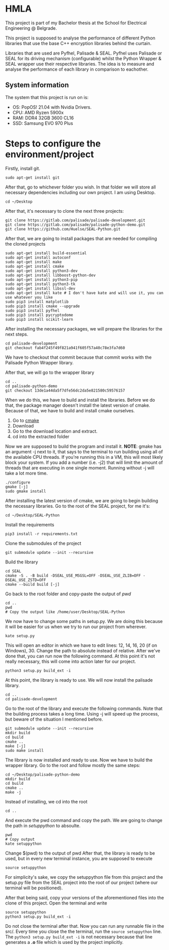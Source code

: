 # HMLA
This project is part of my Bachelor thesis at the School for Electrical Engineering @ Belgrade. 

This project is supposed to analyse the performance of different Python libraries that use the base C++ encryption libraries behind the curtain. 

Libraries that are used are Pyfhel, Palisade & SEAL. Pyfhel uses Palisade or SEAL for its driving mechanism (configurable) whilst the Python Wrapper & SEAL wrapper use their respective libraries.
The idea is to measure and analyse the performance of each library in comparison to eachother.

## System information
The system that this project is run on is:
- OS: PopOS! 21.04 with Nvidia Drivers.
- CPU: AMD Ryzen 5900x
- RAM: DDR4 32GB 3600 CL16
- SSD: Samsung EVO 970 Plus 

# Steps to configure the environment/project
Firstly, install git.

    sudo apt-get install git
After that, go to whichever folder you wish. In that folder we will store all necessary dependencies including our own project. I am using Desktop.

    cd ~/Desktop
  After that, it's necessary to clone the next three projects:
  

    git clone https://gitlab.com/palisade/palisade-development.git
    git clone https://gitlab.com/palisade/palisade-python-demo.git
    git clone https://github.com/Huelse/SEAL-Python.git
After that, we are going to install packages that are needed for compiling the cloned projects

    sudo apt-get install build-essential
    sudo apt-get install autoconf
    sudo apt-get install make
    sudo apt-get install cmake
    sudo apt-get install python3-dev
    sudo apt-get install libboost-python-dev
    sudo apt-get install python3-pip
    sudo apt-get install python3-tk
    sudo apt-get install libssl-dev
    sudo apt-get install kate # I don't have kate and will use it, you can use whatever you like
    sudo pip3 install matplotlib
    sudo pip3 install cmake --upgrade
    sudo pip3 install pyfhel
    sudo pip3 install pycryptodome
    sudo pip3 install scikit-learn
   After installing the necessary packages, we will prepare the libraries for the next steps. 
   

    cd palisade-development
    git checkout fab4f245f49f821a941f605f57a40c78e3fa7d60
    
   We have to checkout that commit because that commit works with the Palisade Python Wrapper library.

After that, we will go to the wrapper library

    cd ..
    cd palisade-python-demo
    git checkout 13de1a44da5f7dfe56dc2da5e821580c59576157
When we do this, we have to build and install the libraries. Before we do that, the package manager doesn't install the latest version of cmake. Because of that, we have to build and install cmake ourselves.

 1. Go to [cmake](https://www.cmake.org/download)
 2. Download
 3. Go to the download location and extract.
 4. cd into the extracted folder

Now we are supposed to build the program and install it. **NOTE**: gmake has an argument -j next to it, that says to the terminal to run building using all of the available CPU threads. If you're running this in a VM, this will most likely block your system. If you add a number (i.e. -j2) that will limit the amount of threads that are executing in one single moment. Running without -j will take a lot more time.

    ./configure
    gmake [-j]
    sudo gmake install  
   
   After installing the latest version of cmake, we are going to begin building the necessary libraries. Go to the root of the SEAL project, for me it's:
   

    cd ~/Desktop/SEAL-Python
  Install the requirements
  

    pip3 install -r requirements.txt
   Clone the submodules of the project
   

    git submodule update --init --recursive
   Build the library
   

    cd SEAL
    cmake -S . -B build -DSEAL_USE_MSGSL=OFF -DSEAL_USE_ZLIB=OFF -DSEAL_USE_ZSTD=OFF
    cmake --build build [-j]
   Go back to the root folder and copy-paste the output of *pwd*
   

    cd ..
    pwd
    # Copy the output like /home/user/Desktop/SEAL-Python
   We now have to change some paths in setup.py. We are doing this because it will be easier for us when we try to run our project from wherever.
   

    kate setup.py
  This will open an editor in which we have to edit lines: 12, 14, 16, 20 (if on Windows), 30. Change the path to absolute instead of relative.
  After we've done that, you can run now the following command. At this point it's not really necessary, this will come into action later for our project.
  

    python3 setup.py build_ext -i 
 At this point, the library is ready to use. We will now install the palisade library. 
 

    cd ..
    cd palisade-development

Go to the root of the library and execute the following commands. Note that the building process takes a long time. Using -j will speed up the process, but beware of the situation I mentioned before.

    git submodule update --init --recursive
    mkdir build
    cd build
    cmake ..
    make [-j]
    sudo make install
   The library is now installed and ready to use. Now we have to build the wrapper library. Go to the root and follow mostly the same steps:
   

    cd ~/Desktop/palisade-python-demo
    mkdir build
    cd build
    cmake ..
    make -j
   Instead of installing, we cd into the root
   

    cd ..
   And execute the pwd command and copy the path. We are going to change the path in *setuppython* to absoulte.
   

    pwd
    # Copy output
    kate setuppython
   Change $(pwd) to the output of pwd
   After that, the library is ready to be used, but in every new terminal instance, you are supposed to execute
   

    source setuppython
  For simplicity's sake, we copy the setuppython file from this project and the setup.py file from the SEAL project into the root of our project (where our terminal will be positioned).

After that being said, copy your versions of the aforementioned files into the clone of this project. Open the terminal and write

    source setuppython
    python3 setup.py build_ext -i
  
 Do not close the terminal after that. Now you can run any runnable file in the src/.  Every time you close the the terminal, run the `source setuppython` line. The  `python3 setup.py build_ext -i` is not necessary because that line generates a **.o** file which is used by the project implicitly.

